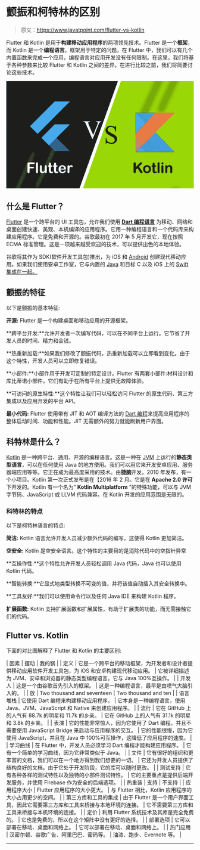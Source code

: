 # 颤振和柯特林的区别

> 原文：<https://www.javatpoint.com/flutter-vs-kotlin>

Flutter 和 Kotlin 是用于**构建移动应用程序**的两项领先技术。Flutter 是一个**框架**，而 Kotlin 是一个**编程语言**。框架用于特定的问题。在 Flutter 中，我们可以有几个内置函数来完成一个应用，编程语言对应用开发没有任何限制。在这里，我们将基于各种参数来比较 Flutter 和 Kotlin 之间的差异。在进行比较之前，我们将简要讨论这些技术。

![Flutter vs Kotlin](img/8d6207045fa66db2e50360c42451b561.png)

## 什么是 Flutter？

[Flutter](https://www.javatpoint.com/flutter) 是一个跨平台的 UI 工具包，允许我们使用 [**Dart 编程语言**](https://www.javatpoint.com/flutter-dart-programming) 为移动、网络和桌面创建快速、美观、本机编译的应用程序。它用一种编程语言和一个代码库来构建应用程序。它是免费和开源的。谷歌最初在 2017 年 5 月开发它，现在按照 ECMA 标准管理。这是一项越来越受欢迎的技术，可以提供出色的本地体验。

谷歌将其作为 SDK(软件开发工具包)推出，为 iOS 和 [Android](https://www.javatpoint.com/android-tutorial) 创建现代移动应用。如果我们使用安卓工作室，它与内置的 [Java](https://www.javatpoint.com/java-tutorial) 和目标 C 以及 iOS 上的 [Swift 集成在一起。](https://www.javatpoint.com/ios-development-using-swift)

## 颤振的特征

以下是颤振的基本特征:

**开源:** Flutter 是一个构建桌面和移动应用的开源框架。

**跨平台开发:**允许开发者一次编写代码，可以在不同平台上运行。它节省了开发人员的时间、精力和金钱。

**热重新加载:**如果我们修改了颤振代码，热重新加载可以立即看到变化。由于这个特性，开发人员可以立即修复错误。

**小部件:**小部件用于开发可定制的特定设计。Flutter 有两套小部件:材料设计和库比蒂诺小部件，它们有助于在所有平台上提供无故障体验。

**可访问的原生特性:**这个特性让我们可以轻松访问 Flutter 的原生代码、第三方集成以及应用开发的平台 API。

**最小代码:** Flutter 使用带有 JIT 和 AOT 编译方法的 [Dart 编程](https://www.javatpoint.com/dart-programming)来提高应用程序的整体启动时间、功能和性能。JIT 无需额外的努力就能刷新用户界面。

## 科特林是什么？

[Kotlin](https://www.javatpoint.com/kotlin-tutorial) 是一种跨平台、通用、开源的编程语言。这是一种在 [JVM](https://www.javatpoint.com/jvm-java-virtual-machine) 上运行的**静态类型语言**，可以在任何使用 Java 的地方使用。我们可以用它来开发安卓应用、服务器端应用等等。它正在成为最高度采用的技术。由**捷脑**开发，2010 年发布，有一个小项目。Kotlin 第一次正式发布是在【2016 年 2 月。它是在 **Apache 2.0 许可**下开发的。Kotlin 有一个名为“ **Kotlin Multiplatform** ”的特殊功能，可以与 JVM 字节码、JavaScript 或 LLVM 代码兼容。在 Kotlin 开发的应用范围是无限的。

### 科特林的特点

以下是柯特林语言的特点:

**简洁:** Kotlin 语言允许开发人员减少额外代码的编写，这使得 Kotlin 更加简洁。

**空安全:** Kotlin 是空安全语言。这个特性的主要目的是消除代码中的空指针异常

**互操作性:**这个特性允许开发人员轻松调用 Java 代码，Java 也可以使用 Kotlin 代码。

**智能转换:**它显式地类型转换不可变的值，并将该值自动插入其安全转换中。

**工具友好:**我们可以使用命令行以及任何 Java IDE 来构建 Kotlin 程序。

**扩展函数:** Kotlin 支持扩展函数和扩展属性，有助于扩展类的功能，而无需接触它们的代码。

## Flutter vs. Kotlin

下面的对比图解释了 Flutter 和 Kotlin 的主要区别:

| 因素 | 摆动 | 我的锅 |
| 定义 | 它是一个跨平台的移动框架，为开发者和设计者提供移动应用软件开发工具包，为 iOS 和安卓构建现代移动应用。 | 它被详细描述为 JVM、安卓和浏览器的静态类型编程语言。它与 Java 100%互操作。 |
| 开发人 | 这是一个由谷歌首先引入的框架。 | 这是一种编程语言，最早是由喷气大脑引入的。 |
| 放 | Two thousand and seventeen | Two thousand and ten |
| 语言堆栈 | 它使用 Dart 编程来构建移动应用程序。 | 它本身是一种编程语言，使用 Java、JVM、JavaScript 和 Native 来创建应用程序。 |
| 流行 | 它在 GitHub 上的人气有 88.7k 的明星和 11.7k 的乡亲。 | 它在 GitHub 上的人气有 31.1k 的明星和 3.8k 的乡亲。 |
| 表演 | 它的性能非常惊人，因为它使用了 Dart 编程，并且不需要使用 JavaScript Bridge 来启动与应用程序的交互。 | 它的性能很慢，因为它使用 JavaScript，并且在 Java 中 100%可互操作，这降低了应用程序的速度。 |
| 学习曲线 | 在 Flutter 中，开发人员必须学习 Dart 编程才能构建应用程序。 | 它有一个简单的学习曲线，因为它非常类似于 Java。 |
| 文件 | 它有很好的组织和更丰富的文档，我们可以在一个地方得到我们想要的一切。 | 它还为开发人员提供了结构良好的文档。由于它处于开发阶段，它的库可以随时更改。 |
| 测试支持 | 它有各种各样的测试特性以及独特的小部件测试特性。 | 它的主要重点是提供后端开发服务，并使用 Firebase 作为安全的后端选项。 |
| 热重装 | 支持 | 不支持 |
| 应用程序大小 | Flutter 应用程序的大小更大。 | 与 Flutter 相比，Kotlin 应用程序的大小占用更少的空间。 |
| 第三方库和工具的集成 | 由于 Flutter 是一个用户界面工具，因此它需要第三方库和工具来桥接与本地环境的连接。 | 它不需要第三方库和工具来桥接与本机环境的连接。 |
| 定价 | 利用 Flutter 系统技术及其库是完全免费的。 | 它也是免费的，所以在这个矩阵中没有更好的选择。 |
| 部署选项 | 它可以部署在移动、桌面和网络上。 | 它可以部署在移动、桌面和网络上。 |
| 热门应用 | 汉密尔顿、谷歌广告、阿里巴巴、密码等。 | 油漆、跑步、Evernote 等。 |

* * *